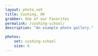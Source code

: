 ```yaml
---
layout: photo_set
title: Cushing, OK
grabber: One of our Favorites
permalink: /cushing-school/
description: "An example photo gallery."

photos:
    set: cushing-school
    size: 6
---
```

